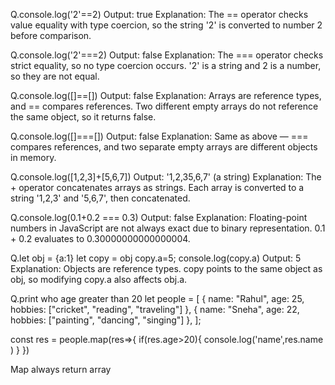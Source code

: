 Q.console.log('2'==2)
Output: true
Explanation: The == operator checks value equality with type coercion, so the string '2' is converted to number 2 before comparison.

Q.console.log('2'===2)
Output: false
Explanation: The === operator checks strict equality, so no type coercion occurs. '2' is a string and 2 is a number, so they are not equal.

Q.console.log([]==[])
Output: false
Explanation: Arrays are reference types, and == compares references. Two different empty arrays do not reference the same object, so it returns false.

Q.console.log([]===[])
Output: false
Explanation: Same as above — === compares references, and two separate empty arrays are different objects in memory.

Q.console.log([1,2,3]+[5,6,7])
Output: '1,2,35,6,7' (a string)
Explanation: The + operator concatenates arrays as strings. Each array is converted to a string '1,2,3' and '5,6,7', then concatenated.

Q.console.log(0.1+0.2 === 0.3)
Output: false
Explanation: Floating-point numbers in JavaScript are not always exact due to binary representation. 0.1 + 0.2 evaluates to 0.30000000000000004.

Q.let obj = {a:1}
let copy = obj
copy.a=5;
console.log(copy.a)
Output: 5
Explanation: Objects are reference types. copy points to the same object as obj, so modifying copy.a also affects obj.a.

Q.print who age greater than 20
let people = [
  {
    name: "Rahul",
    age: 25,
    hobbies: ["cricket", "reading", "traveling"]
  },
  {
    name: "Sneha",
    age: 22,
    hobbies: ["painting", "dancing", "singing"]
  },
];

const res = people.map(res=>{
    if(res.age>20){
        console.log('name',res.name
        )
    }
})

Map always return array